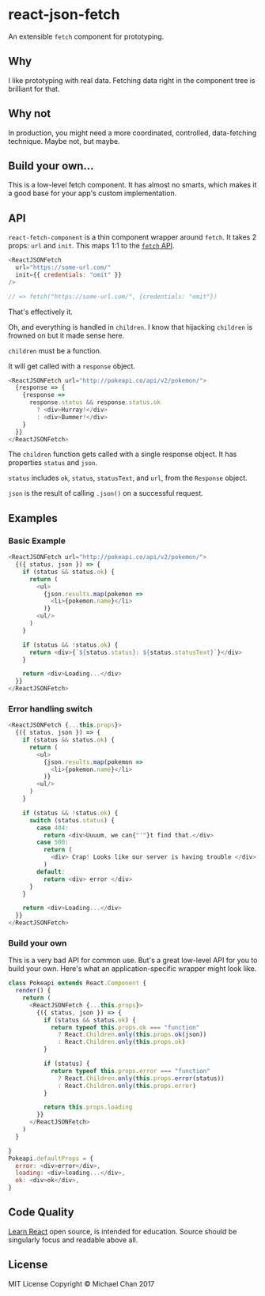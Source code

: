 # react-json-fetch
An extensible `fetch` component for prototyping.

## Why
I like prototyping with real data.
Fetching data right in the component tree is brilliant for that.

## Why not
In production, you might need a more coordinated, controlled,
data-fetching technique.
Maybe not, but maybe.

## Build your own...
This is a low-level fetch component.
It has almost no smarts, which makes it a good base for your
app's custom implementation.

## API
`react-fetch-component` is a thin component wrapper around
`fetch`.
It takes 2 props: `url` and `init`.
This maps 1:1 to the [`fetch` API](https://developer.mozilla.org/en-US/docs/Web/API/Fetch_API).

```js
<ReactJSONFetch
  url="https://some-url.com/"
  init={{ credentials: "omit" }}
/>

// => fetch("https://some-url.com/", {credentials: "omit"})
```

That's effectively it.

Oh, and everything is handled in `children`.
I know that hijacking `children` is frowned on but it made sense
here.

`children` must be a function.

It will get called with a `response` object.

```js
<ReactJSONFetch url="http://pokeapi.co/api/v2/pokemon/">
  {response => {
    {response =>
      response.status && response.status.ok
        ? <div>Hurray!</div>
        : <div>Bummer!</div>  
    }
  }}
</ReactJSONFetch>
```

The `children` function gets called with a single response object.
It has properties `status` and `json`.

`status` includes `ok`, `status`, `statusText`, and `url`, from
the `Response` object.

`json` is the result of calling `.json()` on a successful
request.

## Examples

### Basic Example
```js
<ReactJSONFetch url="http://pokeapi.co/api/v2/pokemon/">
  {({ status, json }) => {
    if (status && status.ok) {
      return (
        <ul>
          {json.results.map(pokemon =>
            <li>{pokemon.name}</li>
          )}
        <ul/>
      )
    }

    if (status && !status.ok) {
      return <div>{`${status.status}: ${status.statusText}`}</div>
    }

    return <div>Loading...</div>
  }}
</ReactJSONFetch>
```

### Error handling switch
```js
<ReactJSONFetch {...this.props}>
  {({ status, json }) => {
    if (status && status.ok) {
      return (
        <ul>
          {json.results.map(pokemon =>
            <li>{pokemon.name}</li>
          )}
        <ul/>
      )
    }

    if (status && !status.ok) {
      switch (status.status) {
        case 404:
          return <div>Uuuum, we can{"'"}t find that.</div>
        case 500:
          return (
            <div> Crap! Looks like our server is having trouble </div>
          )
        default:
          return <div> error </div>
      }
    }

    return <div>Loading...</div>
  }}
</ReactJSONFetch>
```

### Build your own
This is a very bad API for common use.
But's a great low-level API for you to build your own.
Here's what an application-specific wrapper might look like.

```js
class Pokeapi extends React.Component {
  render() {
    return (
      <ReactJSONFetch {...this.props}>
        {({ status, json }) => {
          if (status && status.ok) {
            return typeof this.props.ok === "function"
              ? React.Children.only(this.props.ok(json))
              : React.Children.only(this.props.ok)
          }

          if (status) {
            return typeof this.props.error === "function"
              ? React.Children.only(this.props.error(status))
              : React.Children.only(this.props.error)
          }

          return this.props.loading
        }}
      </ReactJSONFetch>
    )
  }

}
Pokeapi.defaultProps = {
  error: <div>error</div>,
  loading: <div>loading...</div>,
  ok: <div>ok</div>,
}
```

## Code Quality
[Learn React](#https://learnreact.com) open source, is intended for education.
Source should be singularly focus and readable above all.

## License
MIT License
Copyright &copy; Michael Chan 2017
